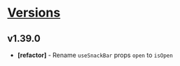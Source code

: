 # [Versions](https://github.com/Tracktor/design-system/releases)

## v1.39.0
- **[refactor]** - Rename `useSnackBar` props `open` to `isOpen`
